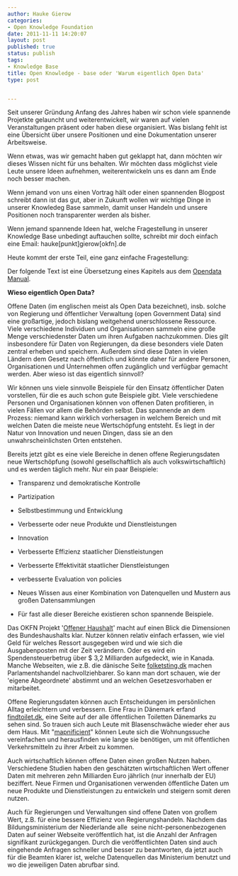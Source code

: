 ```yaml
---
author: Hauke Gierow
categories:
- Open Knowledge Foundation
date: 2011-11-11 14:20:07
layout: post
published: true
status: publish
tags:
- Knowledge Base
title: Open Knowledge - base oder 'Warum eigentlich Open Data'
type: post


---
```


Seit unserer Gründung Anfang des Jahres haben wir schon viele spannende Projetkte gelauncht und weiterentwickelt, wir waren auf vielen Veranstaltungen präsent oder haben diese organisiert. Was bislang fehlt ist eine Übersicht über unsere Positionen und eine Dokumentation unserer Arbeitsweise.

Wenn etwas, was wir gemacht haben gut geklappt hat, dann möchten wir dieses Wissen nicht für uns behalten. Wir möchten dass möglichst viele Leute unsere Ideen aufnehmen, weiterentwickeln uns es dann am Ende noch besser machen.

Wenn jemand von uns einen Vortrag hält oder einen spannenden Blogpost schreibt dann ist das gut, aber in Zukunft wollen wir wichtige Dinge in unserer Knowledeg Base sammeln, damit unser Handeln und unsere Positionen noch transparenter werden als bisher.

Wenn jemand spannende Ideen hat, welche Fragestellung in unserer Knowledge Base unbedingt auftauchen sollte, schreibt mir doch einfach eine Email: hauke[punkt]gierow[okfn].de

Heute kommt der erste Teil, eine ganz einfache Fragestellung:

Der folgende Text ist eine Übersetzung eines Kapitels aus dem [Opendata Manual](http://opendatamanual.org/).

**Wieso eigentlich Open Data?**

Offene Daten (im englischen meist als Open Data bezeichnet), insb. solche von Regierung und öffentlicher Verwaltung (open Government Data) sind eine großartige, jedoch bislang weitgehend unerschlossene Ressource. Viele verschiedene Individuen und Organisationen sammeln eine große Menge verschiedenster Daten um ihren Aufgaben nachzukommen. Dies gilt insbesondere für Daten von Regierungen, da diese besonders viele Daten zentral erheben und speichern. Außerdem sind diese Daten in vielen Ländern dem Gesetz nach öffentlich und könnte daher für andere Personen, Organisationen und Unternehmen offen zugänglich und verfügbar gemacht werden. Aber wieso ist das eigentlich sinnvoll?

Wir können uns viele sinnvolle Beispiele für den Einsatz öffentlicher Daten vorstellen, für die es auch schon gute Beispiele gibt. Viele verschiedene Personen und Organisationen können von offenen Daten profitieren, in vielen Fällen vor allem die Behörden selbst. Das spannende an dem Prozess: niemand kann wirklich vorhersagen in welchem Bereich und mit welchen Daten die meiste neue Wertschöpfung entsteht. Es liegt in der Natur von Innovation und neuen Dingen, dass sie an den unwahrscheinlichsten Orten entstehen.

Bereits jetzt gibt es eine viele Bereiche in denen offene Regierungsdaten neue Wertschöpfung (sowohl gesellschaftlich als auch volkswirtschaftlich) und es werden täglich mehr. Nur ein paar Beispiele:

- Transparenz und demokratische Kontrolle

- Partizipation

- Selbstbestimmung und Entwicklung

- Verbesserte oder neue Produkte und Dienstleistungen

- Innovation

- Verbesserte Effizienz staatlicher Dienstleistungen

- Verbesserte Effektivität staatlicher Dienstleistungen

- verbesserte Evaluation von policies

- Neues Wissen aus einer Kombination von Datenquellen und Mustern aus großen Datensammlungen

- Für fast alle dieser Bereiche existieren schon spannende Beispiele.

Das OKFN Projekt '[Offener Haushalt](http://offenerhaushalt.de)' macht auf einen Blick die Dimensionen des Bundeshaushalts klar. Nutzer können relativ einfach erfassen, wie viel Geld für welches Ressort ausgegeben wird und wie sich die Ausgabenposten mit der Zeit verändern. Oder es wird ein Spendensteuerbetrug über $ 3,2 Milliarden aufgedeckt, wie in Kanada. Manche Webseiten, wie z.B. die dänische Seite [folketsting.dk](http://folketsting.dk) machen Parlamentshandel nachvollziehbarer. So kann man dort schauen, wie der 'eigene Abgeordnete' abstimmt und an welchen Gesetzesvorhaben er mitarbeitet.

Offene Regierungsdaten können auch Entscheidungen im persönlichen Alltag erleichtern und verbessern. Eine Frau in Dänemark erfand [findtoilet.dk](http://findtoilet.dk), eine Seite auf der alle öffentlichen Toiletten Dänemarks zu sehen sind. So trauen sich auch Leute mit Blasenschwäche wieder eher aus dem Haus. Mit "[mapnificient](http://mapnificient.net)" können Leute sich die Wohnungssuche vereinfachen und herausfinden wie lange sie benötigen, um mit öffentlichen Verkehrsmitteln zu ihrer Arbeit zu kommen.

Auch wirtschaftlich können offene Daten einen großen Nutzen haben. Verschiedene Studien haben den geschätzten wirtschaftlichen Wert offener Daten mit mehreren zehn Milliarden Euro jährlich (nur innerhalb der EU) beziffert. Neue Firmen und Organisationen verwenden öffentliche Daten um neue Produkte und Dienstleistungen zu entwickeln und steigern somit deren nutzen.

Auch für Regierungen und Verwaltungen sind offene Daten von großem Wert, z.B. für eine bessere Effizienz von Regierungshandeln. Nachdem das Bildungsministerium der Niederlande alle  seine nicht-personenbezogenen Daten auf seiner Webseite veröffentlich hat, ist die Anzahl der Anfragen signifikant zurückgegangen. Durch die veröffentlichten Daten sind auch eingehende Anfragen schneller und besser zu beantworten, da jetzt auch für die Beamten klarer ist, welche Datenquellen das Ministerium benutzt und wo die jeweiligen Daten abrufbar sind.

 
